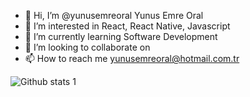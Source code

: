 - 👋 Hi, I’m @yunusemreoral Yunus Emre Oral
- 👀 I’m interested in React, React Native, Javascript
- 🌱 I’m currently learning Software Development
- 💞️ I’m looking to collaborate on 
- 📫 How to reach me yunusemreoral@hotmail.com.tr

![Github stats 1](https://github-readme-stats.vercel.app/api?username=yunusemreoral&show_icons=true&theme=gradient) 


